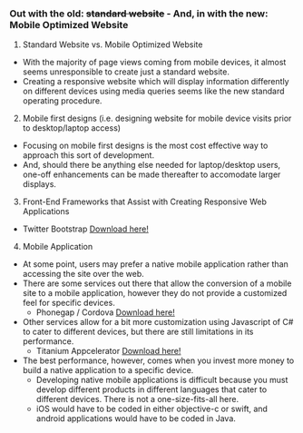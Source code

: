 ### Out with the old: ~~standard website~~ - And, in with the new: **Mobile Optimized Website** 

1. Standard Website vs. Mobile Optimized Website
  * With the majority of page views coming from mobile devices, it almost seems unresponsible to create just a standard website.
  * Creating a responsive website which will display information differently on different devices using media queries seems like the new standard operating procedure.

2. Mobile first designs (i.e. designing website for mobile device visits prior to desktop/laptop access)
  * Focusing on mobile first designs is the most cost effective way to approach this sort of development.
  * And, should there be anything else needed for laptop/desktop users, one-off enhancements can be made thereafter to accomodate larger displays.

3. Front-End Frameworks that Assist with Creating Responsive Web Applications
  * Twitter Bootstrap [Download here!](http://getbootstrap.com/)

4. Mobile Application
  * At some point, users may prefer a native mobile application rather than accessing the site over the web.
  * There are some services out there that allow the conversion of a mobile site to a mobile application, however they do not provide a customized feel for specific devices.
    * Phonegap / Cordova [Download here!](http://phonegap.com/)
  * Other services allow for a bit more customization using Javascript of C# to cater to different devices, but there are still limitations in its performance.
    * Titanium Appcelerator [Download here!](http://www.appcelerator.com/)
  * The best performance, however, comes when you invest more money to build a native application to a specific device.
    * Developing native mobile applications is difficult because you must develop different products in different languages that cater to different devices. There is not a one-size-fits-all here.
    * iOS would have to be coded in either objective-c or swift, and android applications would have to be coded in Java.
